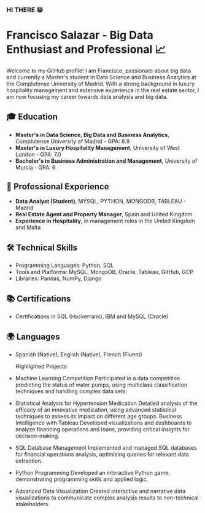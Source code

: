 ### HI THERE &#128513; ### 
# Francisco Salazar - Big Data Enthusiast and Professional 📈

Welcome to my GitHub profile! I am Francisco, passionate about big data and currently a Master's student in Data Science and Business Analytics at the Complutense University of Madrid. With a strong background in luxury hospitality management and extensive experience in the real estate sector, I am now focusing my career towards data analysis and big data.

## 🎓 Education
- **Master's in Data Science, Big Data and Business Analytics**, Complutense University of Madrid - GPA: 8.9
- **Master's in Luxury Hospitality Management**, University of West London - GPA: 7.0
- **Bachelor's in Business Administration and Management**, University of Murcia - GPA: 6

## 💼 Professional Experience
- **Data Analyst (Student)**, MYSQL, PYTHON, MONGODB, TABLEAU - Madrid
- **Real Estate Agent and Property Manager**, Spain and United Kingdom
- **Experience in Hospitality**, in management roles in the United Kingdom and Malta

## 🛠️ Technical Skills
- Programming Languages: Python, SQL
- Tools and Platforms: MySQL, MongoDB, Oracle, Tableau, GitHub, GCP
- Libraries: Pandas, NumPy, Django

## 📚 Certifications
- Certifications in SQL (Hackerrank), IBM and MySQL (Oracle)

## 🌍 Languages
- Spanish (Native), English (Native), French (Fluent)

  Highlighted Projects
- Machine Learning Competition
Participated in a data competition predicting the status of water pumps, using multiclass classification techniques and handling complex data sets.
- Statistical Analysis for Hypertension Medication
Detailed analysis of the efficacy of an innovative medication, using advanced statistical techniques to assess its impact on different age groups.
Business Intelligence with Tableau
Developed visualizations and dashboards to analyze financing operations and loans, providing critical insights for decision-making.
- SQL Database Management
Implemented and managed SQL databases for financial operations analysis, optimizing queries for relevant data extraction.
- Python Programming
Developed an interactive Python game, demonstrating programming skills and applied logic.
- Advanced Data Visualization
Created interactive and narrative data visualizations to communicate complex analysis results to non-technical stakeholders.

